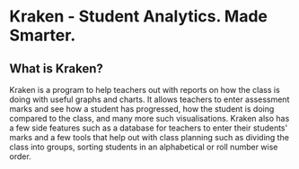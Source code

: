 # Kraken - Student Analytics. Made Smarter.

## What is Kraken?

Kraken is a program to help teachers out with reports on how the class is doing with useful graphs and charts. It allows teachers to enter assessment marks and see how a student has progressed, how the student is doing compared to the class, and many more such visualisations. Kraken also has a few side features such as a database for teachers to enter their students' marks and a few tools that help out with class planning such as dividing the class into groups, sorting students in an alphabetical or roll number wise order.

